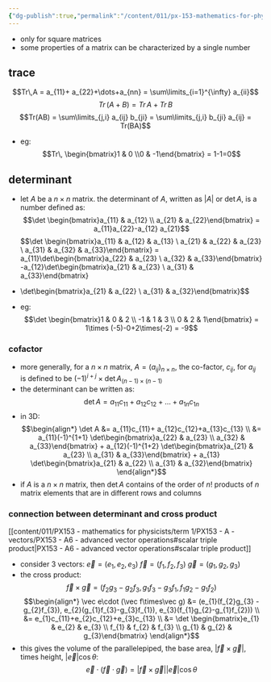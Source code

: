 ```yaml
---
{"dg-publish":true,"permalink":"/content/011/px-153-mathematics-for-physicists/term-2/px-153-k-linear-algebra/px-153-k5-trace-and-determinants/","created":"2024-10-01T18:27:09.417+01:00","updated":"2024-11-26T19:40:08.966+00:00"}
---
```


- only for square matrices
- some properties of a matrix can be characterized by a single number
## trace
$$Tr\,A = a_{11}+ a_{22}+\dots+a_{nn} = \sum\limits_{i=1}^{\infty} a_{ii}$$
$$Tr\,(A+B) = Tr\,A + Tr\,B$$
$$Tr(AB) = \sum\limits_{j,i} a_{ij} b_{ji} = \sum\limits_{j,i} b_{ji} a_{ij} = Tr(BA)$$
- eg: 
$$Tr\, \begin{bmatrix}1 & 0 \\0 & -1\end{bmatrix} = 1-1=0$$
## determinant
- let $A$ be a $n\times n$ matrix. the determinant of $A$, written as $|A|$ or $\det A$, is a number defined as: 
$$\det \begin{bmatrix}a_{11} & a_{12} \\ a_{21} & a_{22}\end{bmatrix} = a_{11}a_{22}-a_{12} a_{21}$$
$$\det \begin{bmatrix}a_{11} & a_{12} & a_{13} \\ a_{21} & a_{22} & a_{23} \\ a_{31} & a_{32} & a_{33}\end{bmatrix} =
a_{11}\det\begin{bmatrix}a_{22} & a_{23} \\ a_{32} & a_{33}\end{bmatrix}
-a_{12}\det\begin{bmatrix}a_{21} & a_{23} \\ a_{31} & a_{33}\end{bmatrix}
+ \det\begin{bmatrix}a_{21} & a_{22} \\ a_{31} & a_{32}\end{bmatrix}$$

- eg: 
$$\det \begin{bmatrix}1 & 0 & 2 \\ -1 & 1 & 3 \\ 0 & 2 & 1\end{bmatrix} = 1\times (-5)-0+2\times(-2) = -9$$
### cofactor
- more generally, for a $n\times n$ matrix, $A=(a_{ij})_{n\times n}$, the co-factor, $c_{ij}$, for $a_{ij}$ is defined to be $(-1)^{i+j}\times \det A_{(n-1)\times(n-1)}$ 
- the determinant can be written as: 
$$\det A = a_{11}c_{11}+a_{12}c_{12}+\dots +a_{1n}c_{1n}$$
- in 3D: 
$$\begin{align*}
	\det A &= a_{11}c_{11}+ a_{12}c_{12}+a_{13}c_{13} \\
	&= a_{11}(-1)^{1+1} \det\begin{bmatrix}a_{22} & a_{23} \\ a_{32} & a_{33}\end{bmatrix} + a_{12}(-1)^{1+2} \det\begin{bmatrix}a_{21} & a_{23} \\ a_{31} & a_{33}\end{bmatrix} + a_{13} \det\begin{bmatrix}a_{21} & a_{22} \\ a_{31} & a_{32}\end{bmatrix}
\end{align*}$$
- if $A$ is a $n\times n$ matrix, then $\det A$ contains of the order of $n!$ products of $n$ matrix elements that are in different rows and columns
### connection between determinant and cross product
[[content/011/PX153 - mathematics for physicists/term 1/PX153 - A - vectors/PX153 - A6 - advanced vector operations#scalar triple product\|PX153 - A6 - advanced vector operations#scalar triple product]]
- consider 3 vectors:
	 $\vec e = (e_{1},e_{2}, e_{3})$
	 ${} \vec f = (f_{1},f_{2}, f_{3}) {}$
	 $\vec g = (g_{1},g_{2}, g_{3})$
- the cross product: 
$$\vec f\times \vec g = (f_{2}g_{3}-g_{2}f_{3}, g_{1}f_{3}-g_{3}f_{1}, f_{1}g_{2}-g_{1}f_{2})$$
$$\begin{align*}
	\vec e\cdot (\vec f\times\vec g) &= (e_{1}(f_{2}g_{3} - g_{2}f_{3}), e_{2}(g_{1}f_{3}-g_{3}f_{1}), e_{3}(f_{1}g_{2}-g_{1}f_{2})) \\
	&= e_{1}c_{11}+e_{2}c_{12}+e_{3}c_{13} \\
	&= \det \begin{bmatrix}e_{1} & e_{2} & e_{3} \\ f_{1} & f_{2} & f_{3} \\ g_{1} & g_{2} & g_{3}\end{bmatrix}
\end{align*}$$
- this gives the volume of the parallelepiped, the base area, $|\vec f\times \vec g|$, times height, $|\vec e|\cos\theta$: 
$$\vec e \cdot (\vec f\cdot \vec g) = |\vec f\times \vec g| |\vec e|\cos\theta
$$
